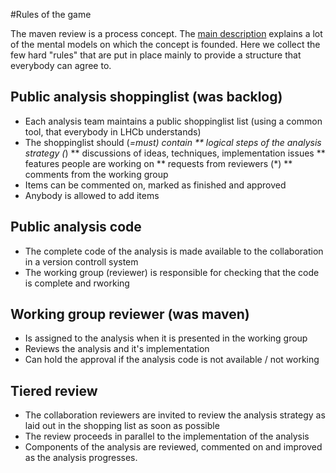#Rules of the game

The maven review is a process concept. The [main description](README.md) explains a lot of the mental models on which the concept is founded.
Here we collect the few hard "rules" that are put in place mainly to provide a structure that everybody can agree to.

## Public analysis shoppinglist (was backlog)
* Each analysis team maintains a public shoppinglist list (using a common tool, that everybody in LHCb understands)
* The shoppinglist should (*=must) contain
** logical steps of the analysis strategy (*)
** discussions of ideas, techniques, implementation issues
** features people are working on
** requests from reviewers (*)
** comments from the working group
* Items can be commented on, marked as finished and approved
* Anybody is allowed to add items

## Public analysis code
* The complete code of the analysis is made available to the collaboration in a version controll system
* The working group (reviewer) is responsible for checking that the code is complete and rworking 

## Working group reviewer (was maven)
* Is assigned to the analysis when it is presented in the working group
* Reviews the analysis and it's implementation
* Can hold the approval if the analysis code is not available / not working

## Tiered review
* The collaboration reviewers are invited to review the analysis strategy as laid out in the shopping list as soon as possible
* The review proceeds in parallel to the implementation of the analysis
* Components of the analysis are reviewed, commented on and improved as the analysis progresses. 
